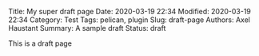 Title: My super draft page
Date: 2020-03-19 22:34
Modified: 2020-03-19 22:34
Category: Test
Tags: pelican, plugin
Slug: draft-page
Authors: Axel Haustant
Summary: A sample draft
Status: draft

This is a draft page
